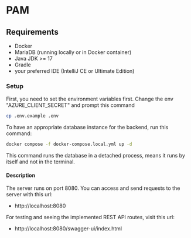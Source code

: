 # PAM

## Requirements
+ Docker
+ MariaDB (running locally or in Docker container)
+ Java JDK >= 17
+ Gradle
+ your preferred IDE (IntelliJ CE or Ultimate Edition)

### Setup
First, you need to set the environment variables first. Change the env "AZURE_CLIENT_SECRET" and prompt this command
```bash
cp .env.example .env
```
To have an appropriate database instance for the backend, run this command:
```bash
docker compose -f docker-compose.local.yml up -d
```
This command runs the database in a detached process, means it runs by itself and not in the terminal.

#### Description
The server runs on port 8080.
You can access and send requests to the server with this url:
- http://localhost:8080

For testing and seeing the implemented REST API routes, visit this url: 
- http://localhost:8080/swagger-ui/index.html